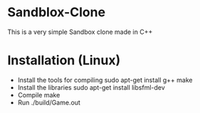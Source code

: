 # Sandblox-Clone
This is a very simple Sandbox clone made in C++

# Installation (Linux)
- Install the tools for compiling
sudo apt-get install g++ make
- Install the libraries
sudo apt-get install libsfml-dev
- Compile
make
- Run
./build/Game.out
